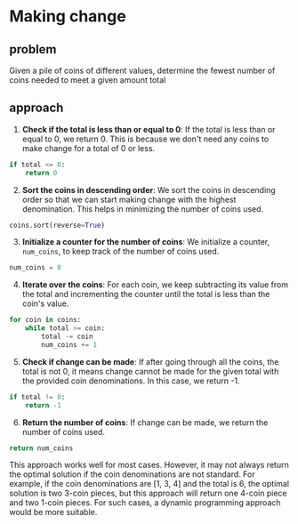 # Making change

## problem

Given a pile of coins of different values, determine the fewest number of coins needed to meet a given amount total

## approach

1. **Check if the total is less than or equal to 0**: If the total is less than or equal to 0, we return 0. This is because we don't need any coins to make change for a total of 0 or less.

```python
if total <= 0:
    return 0
```

2. **Sort the coins in descending order**: We sort the coins in descending order so that we can start making change with the highest denomination. This helps in minimizing the number of coins used.

```python
coins.sort(reverse=True)
```

3. **Initialize a counter for the number of coins**: We initialize a counter, `num_coins`, to keep track of the number of coins used.

```python
num_coins = 0
```

4. **Iterate over the coins**: For each coin, we keep subtracting its value from the total and incrementing the counter until the total is less than the coin's value.

```python
for coin in coins:
    while total >= coin:
        total -= coin
        num_coins += 1
```

5. **Check if change can be made**: If after going through all the coins, the total is not 0, it means change cannot be made for the given total with the provided coin denominations. In this case, we return -1.

```python
if total != 0:
    return -1
```

6. **Return the number of coins**: If change can be made, we return the number of coins used.

```python
return num_coins
```

This approach works well for most cases. However, it may not always return the optimal solution if the coin denominations are not standard. For example, if the coin denominations are [1, 3, 4] and the total is 6, the optimal solution is two 3-coin pieces, but this approach will return one 4-coin piece and two 1-coin pieces. For such cases, a dynamic programming approach would be more suitable.